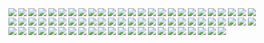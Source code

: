<img src="customer-front-thymleaf-app/screenshots/1.PNG">
<img src="customer-front-thymleaf-app/screenshots/2.PNG">
<img src="customer-front-thymleaf-app/screenshots/3.PNG">
<img src="customer-front-thymleaf-app/screenshots/4.PNG">
<img src="customer-front-thymleaf-app/screenshots/5.PNG">
<img src="customer-front-thymleaf-app/screenshots/6.PNG">
<img src="customer-front-thymleaf-app/screenshots/7.PNG">
<img src="customer-front-thymleaf-app/screenshots/8.PNG">
<img src="customer-front-thymleaf-app/screenshots/9.PNG">
<img src="customer-front-thymleaf-app/screenshots/10.PNG">

<img src="customer-front-thymleaf-app/screenshots/11.PNG">
<img src="customer-front-thymleaf-app/screenshots/12.PNG">
<img src="customer-front-thymleaf-app/screenshots/13.PNG">
<img src="customer-front-thymleaf-app/screenshots/14.PNG">
<img src="customer-front-thymleaf-app/screenshots/15.PNG">
<img src="customer-front-thymleaf-app/screenshots/16.PNG">
<img src="customer-front-thymleaf-app/screenshots/17.PNG">
<img src="customer-front-thymleaf-app/screenshots/18.PNG">
<img src="customer-front-thymleaf-app/screenshots/19.PNG">
<img src="customer-front-thymleaf-app/screenshots/20.PNG">

<img src="customer-front-thymleaf-app/screenshots/21.PNG">
<img src="customer-front-thymleaf-app/screenshots/22.PNG">
<img src="customer-front-thymleaf-app/screenshots/23.PNG">
<img src="customer-front-thymleaf-app/screenshots/24.PNG">
<img src="customer-front-thymleaf-app/screenshots/25.PNG">
<img src="customer-front-thymleaf-app/screenshots/26.PNG">
<img src="customer-front-thymleaf-app/screenshots/27.PNG">
<img src="customer-front-thymleaf-app/screenshots/28.PNG">
<img src="customer-front-thymleaf-app/screenshots/29.PNG">
<img src="customer-front-thymleaf-app/screenshots/30.PNG">

<img src="customer-front-thymleaf-app/screenshots/31.PNG">
<img src="customer-front-thymleaf-app/screenshots/32.PNG">
<img src="customer-front-thymleaf-app/screenshots/33.PNG">
<img src="customer-front-thymleaf-app/screenshots/34.PNG">
<img src="customer-front-thymleaf-app/screenshots/35.PNG">
<img src="customer-front-thymleaf-app/screenshots/36.PNG">
<img src="customer-front-thymleaf-app/screenshots/37.PNG">
<img src="customer-front-thymleaf-app/screenshots/38.PNG">
<img src="customer-front-thymleaf-app/screenshots/39.PNG">
<img src="customer-front-thymleaf-app/screenshots/40.PNG">

<img src="customer-front-thymleaf-app/screenshots/41.PNG">
<img src="customer-front-thymleaf-app/screenshots/42.PNG">
<img src="customer-front-thymleaf-app/screenshots/43.PNG">
<img src="customer-front-thymleaf-app/screenshots/44.PNG">
<img src="customer-front-thymleaf-app/screenshots/45.PNG">
<img src="customer-front-thymleaf-app/screenshots/46.PNG">
<img src="customer-front-thymleaf-app/screenshots/47.PNG">
<img src="customer-front-thymleaf-app/screenshots/48.PNG">
<img src="customer-front-thymleaf-app/screenshots/49.PNG">
<img src="customer-front-thymleaf-app/screenshots/50.PNG">

<img src="customer-front-thymleaf-app/screenshots/51.PNG">
<img src="customer-front-thymleaf-app/screenshots/52.PNG">
<img src="customer-front-thymleaf-app/screenshots/53.PNG">
<img src="customer-front-thymleaf-app/screenshots/54.PNG">
<img src="customer-front-thymleaf-app/screenshots/55.PNG">
<img src="customer-front-thymleaf-app/screenshots/56.PNG">
<img src="customer-front-thymleaf-app/screenshots/57.PNG">
<img src="customer-front-thymleaf-app/screenshots/58.PNG">
<img src="customer-front-thymleaf-app/screenshots/59.PNG">
<img src="customer-front-thymleaf-app/screenshots/60.PNG">

<img src="customer-front-thymleaf-app/screenshots/61.PNG">
<img src="customer-front-thymleaf-app/screenshots/62.PNG">
<img src="customer-front-thymleaf-app/screenshots/63.PNG">
<img src="customer-front-thymleaf-app/screenshots/64.PNG">
<img src="customer-front-thymleaf-app/screenshots/65.PNG">
<img src="customer-front-thymleaf-app/screenshots/66.PNG">
<img src="customer-front-thymleaf-app/screenshots/67.PNG">
<img src="customer-front-thymleaf-app/screenshots/68.PNG">
<img src="customer-front-thymleaf-app/screenshots/69.PNG">
<img src="customer-front-thymleaf-app/screenshots/70.PNG">

<img src="customer-front-thymleaf-app/screenshots/71.PNG">
<img src="customer-front-thymleaf-app/screenshots/72.PNG">


